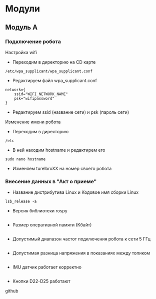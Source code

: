 # Модули
## Модуль А
### Подключение робота
Настройка wifi 
- Переходим в директорию на CD карте
```
/etc/wpa_supplicant/wpa_supplicant.conf
```
- Редактируем файл wpa_supplicant.conf
```
network={
    ssid="WIFI_NETWORK_NAME"
    psk="wifipassword"
}
```
- Редактируем ssid (название сети) и psk (пароль сети)

Изменение имени робота
- Переходим в директорию
```
/etc
```
- В ней находим hostname и редактирем его
```
sudo nano hostname
```
- Изменяем turelbroXX на номер своего робота
### Внесение данных в "Акт о приеме"
- Название дистрибутива Linux и Кодовое имя сборки Linux
```
lsb_release -a
```
- Версия библиотеки rospy
```

```
- Размер оперативной памяти (Кбайт)
```

```
- Допустимый диапазон частот подключения робота к сети 5 ГГц
```

```
- Допустимая разница напряжения в показаниях между топиком
```

```
- IMU датчик работает корректно
```

```
- Кнопки D22-D25 работают
<div url="https://github.com/voltbro/ws-sro/tree/main/Turtlebro-tester">github</div>
